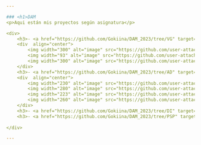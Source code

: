 ```yaml
---

### <h1>DAM 
<p>Aqui están mis proyectos según asignatura</p>

<div>
	<h3>- <a href="https://github.com/Gokiina/DAM_2023/tree/VG" target="_blank">Videojuegos</a></h3>
	<div  align="center">
  		<img width="300" alt="image" src="https://github.com/user-attachments/assets/5d6f4a48-6054-4dba-b851-f1c55212e1a2">
		<img width="93" alt="image" src="https://github.com/user-attachments/assets/c4a316e3-bfcc-48a9-8219-b5c8fb0457f1">
		<img width="300" alt="image" src="https://github.com/user-attachments/assets/08ae8446-057b-4d9b-beba-98841c1e9c88">
	</div>
	<h3>- <a href="https://github.com/Gokiina/DAM_2023/tree/AD" target="_blank">Acceso a datos</a></h3>
	<div  align="center">
  		<img width="230" alt="image" src="https://github.com/user-attachments/assets/66c9ed48-cc73-4f44-b948-d6c9e1a09a43">
		<img width="280" alt="image" src="https://github.com/user-attachments/assets/5da6886b-0136-4d2d-aa1d-1dfb836d147b">
		<img width="223" alt="image" src="https://github.com/user-attachments/assets/4c17b6e8-10fd-4662-8815-7ec8dcb6fbee">
 		<img width="260" alt="image" src="https://github.com/user-attachments/assets/17a14457-ff86-4fa1-a939-26e6080f03fb">
	</div> 
	<h3>- <a href="https://github.com/Gokiina/DAM_2023/tree/DI" target="_blank">Desarollo de interfaces</a></h3>
	<h3>- <a href="https://github.com/Gokiina/DAM_2023/tree/PSP" target="_blank">Programación de servicios y procesos</a></h3>
	
</div>

---
```


<!--
**Gokiina/Gokiina** is a ✨ _special_ ✨ repository because its `README.md` (this file) appears on your GitHub profile.

Here are some ideas to get you started:

- 🔭 I’m currently working on ...
- 🌱 I’m currently learning ...
- 👯 I’m looking to collaborate on ...
- 🤔 I’m looking for help with ...
- 💬 Ask me about ...
- 📫 How to reach me: ...
- 😄 Pronouns: ...
- ⚡ Fun fact: ...
-->
